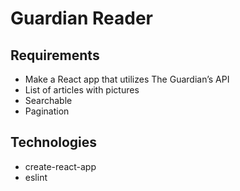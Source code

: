 # Guardian Reader

## Requirements

* Make a React app that utilizes The Guardian’s API
* List of articles with pictures
* Searchable
* Pagination

## Technologies

* create-react-app
* eslint
